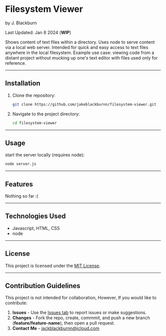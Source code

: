# Filesystem Viewer

by J. Blackburn

Last Updated: Jan 8 2024 (**WIP**)

Shows content of text files within a directory. Uses node to serve content via a local web server.
Intended for quick and easy access to text files anywhere in the local filesystem. 
Example use case: viewing code from a distant project without mucking up one's text editor with files used only for reference.

***

## Installation

1. Clone the repository:
   ```bash
   git clone https://github.com/jakeblackburnn/filesystem-viewer.git
   ```
2. Navigate to the project directory:
   ```bash
   cd filesystem-viewer
   ```

---

## Usage

start the server locally (requires node):
``` bash
node server.js
```

---

## Features

Nothing so far :(

---

## Technologies Used

* Javascript, HTML, CSS
* node

---

## License

This project is licensed under the [MIT License](LICENSE).

---

## Contribution Guidelines

This project is not intended for collaboration, However, If you would like to contribute:

1. **Issues** - Use the [Issues tab](https://github.com/jakeblackburnn/filesystem-viewer/issues) to report issues or make suggestions. 
2. **Changes** - Fork the repo, create, commmit, and push a new branch (**feature/feature-name**), then open a pull request. 
3. **Contact Me** - jackblackburnn@icloud.com

